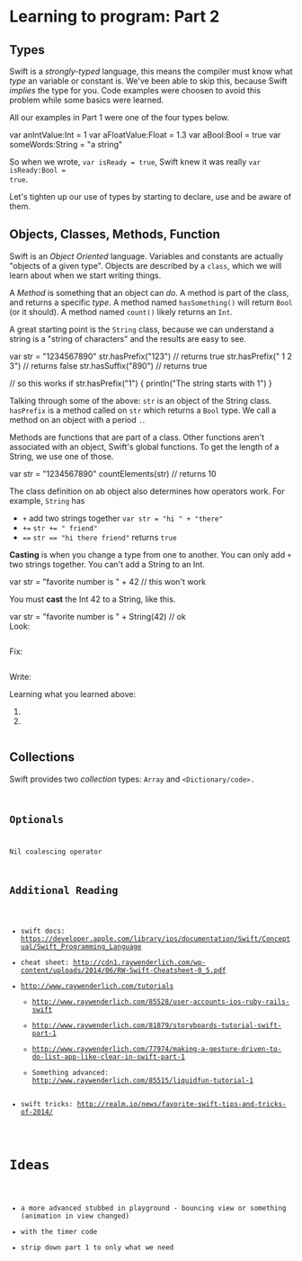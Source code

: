 # Learning to program: Part 2



## Types
Swift is a *strongly-typed* language, this means the compiler must know what *type* an variable or constant is.  We've been able to skip this, because Swift *implies* the type for you.  Code examples were choosen to avoid this problem while some basics were learned.

All our examples in Part 1 were one of the four types below.

<div class="code-block">
var anIntValue:Int    = 1
var aFloatValue:Float = 1.3
var aBool:Bool        = true
var someWords:String  = "a string"
</div>

So when we wrote, <code class="code-voice">var isReady = true</code>, Swift knew it was really <code class="code-voice">var isReady:Bool = true</code>.

Let's tighten up our use of types by starting to declare, use and be aware of them.

## Objects, Classes, Methods, Function
Swift is an *Object Oriented* language.  Variables and constants are actually "objects of a given type".  Objects are described by a <code class="code-voice">class</code>, which we will learn about when we start writing things.

A *Method* is something that an object can *do*.  A method is part of the class, and returns a specific *type*.  A method named <code class="code-voice">hasSomething()</code> will return <code class="code-voice">Bool</code> (or it should).  A method named <code class="code-voice">count()</code> likely returns an <code class="code-voice">Int</code>.

A great starting point is the <code class="code-voice">String</code> class, because we can understand a string is a "string of characters" and the results are easy to see.

<div class="code-block">
var str = "1234567890"
str.hasPrefix("123")        // returns true
str.hasPrefix(" 1 2 3")     // returns false
str.hasSuffix("890")        // returns true

// so this works
if str.hasPrefix("1") {
	println("The string starts with 1")
}
</div>

Talking through some of the above: <code class="code-voice">str</code> is an object of the String class.  <code class="code-voice">hasPrefix</code> is a method called on <code class="code-voice">str</code> which returns a <code class="code-voice">Bool</code> type.  We call a method on an object with a period <code class="code-voice">.</code>.

Methods are functions that are part of a class.  Other functions aren't associated with an object, Swift's global functions.  To get the length of a String, we use one of those.

<div class="code-block">
var str = "1234567890"
countElements(str)    // returns 10
</div>

The class definition on ab object also determines how operators work.  For example, <code class="code-voice">String</code> has
<ul>
	<li><code class="code-voice">+</code> add two strings together <code class="code-voice">var str = "hi " + "there"</code></li>
	<li><code class="code-voice">+=</code> <code class="code-voice">str += " friend"</code></li>
	<li><code class="code-voice">==</code> <code class="code-voice">str == "hi there friend"</code> returns <code class="code-voice">true</code></li>
</ul>

**Casting** is when you change a type from one to another.  You can only add <code class="code-voice">+</code> two strings together.  You can't add a String to an Int.

<div class="code-block">
var str = "favorite number is " + 42  // this won't work
</div>

You must **cast** the Int 42 to a String, like this.

<div class="code-block">
var str = "favorite number is " + String(42)  // ok
</div>

<div class="look-block">
	<span class="title">Look: </span>
	<p></p>
</div>

```swift

```

<div class="fix-block">
	<span class="title">Fix: </span>
	<p></p>
</div>

```swift

```

<div class="write-block">
	<span class="title">Write: </span>
	<p>Learning what you learned above:</p>
	<ol>
	<li></li>
	<li></li>
	</ol>
</div>

```swift

```


## Collections
Swift provides two *collection* types: <code class="code-voice">Array</code> and <code class="code-voice"><Dictionary/code>.  

## Optionals

Nil coalescing operator


## Additional Reading
 * swift docs: https://developer.apple.com/library/ios/documentation/Swift/Conceptual/Swift_Programming_Language
 * cheat sheet: http://cdn1.raywenderlich.com/wp-content/uploads/2014/06/RW-Swift-Cheatsheet-0_5.pdf
 * http://www.raywenderlich.com/tutorials
 	* http://www.raywenderlich.com/85528/user-accounts-ios-ruby-rails-swift
 	* http://www.raywenderlich.com/81879/storyboards-tutorial-swift-part-1
 	* http://www.raywenderlich.com/77974/making-a-gesture-driven-to-do-list-app-like-clear-in-swift-part-1
 	* Something advanced: http://www.raywenderlich.com/85515/liquidfun-tutorial-1
* swift tricks: http://realm.io/news/favorite-swift-tips-and-tricks-of-2014/
 

# Ideas
 * a more advanced stubbed in playground - bouncing view or something  (animation in view changed)
 * with the timer code
 * strip down part 1 to only what we need

